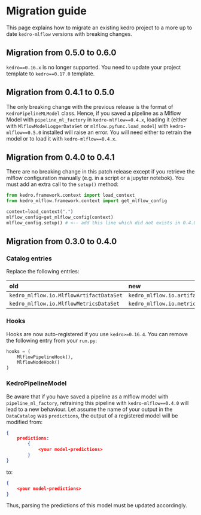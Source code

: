 # Migration guide

This page explains how to migrate an existing kedro project to a more up to date `kedro-mlflow` versions with breaking changes.

## Migration from 0.5.0 to 0.6.0

``kedro==0.16.x`` is no longer supported. You need to update your project template to ``kedro==0.17.0`` template.

## Migration from 0.4.1 to 0.5.0

The only breaking change with the previous release is the format of ``KedroPipelineMLModel`` class. Hence, if you saved a pipeline as a Mlflow Model with `pipeline_ml_factory` in ``kedro-mlflow==0.4.x``, loading it (either with ``MlflowModelLoggerDataSet`` or ``mlflow.pyfunc.load_model``) with ``kedro-mlflow==0.5.0`` installed will raise an error. You will need either to retrain the model or to load it with ``kedro-mlflow==0.4.x``.

## Migration from 0.4.0 to 0.4.1

There are no breaking change in this patch release except if you retrieve the mlflow configuration manually (e.g. in a script or a jupyter notebok). You must add an extra call to the ``setup()`` method:

```python
from kedro.framework.context import load_context
from kedro_mlflow.framework.context import get_mlflow_config

context=load_context(".")
mlflow_config=get_mlflow_config(context)
mlflow_config.setup() # <-- add this line which did not exists in 0.4.0
```

## Migration from 0.3.0 to 0.4.0

### Catalog entries

Replace the following entries:

|old                                    |new                                              |
|:--------------------------------------|:------------------------------------------------|
|`kedro_mlflow.io.MlflowArtifactDataSet`|`kedro_mlflow.io.artifacts.MlflowArtifactDataSet`|
|`kedro_mlflow.io.MlflowMetricsDataSet` |`kedro_mlflow.io.metrics.MlflowMetricsDataSet`   |

### Hooks

Hooks are now auto-registered if you use `kedro>=0.16.4`. You can remove the following entry from your `run.py`:

```python
hooks = (
    MlflowPipelineHook(),
    MlflowNodeHook()
)
```

### KedroPipelineModel

Be aware that if you have saved a pipeline as a mlflow model with `pipeline_ml_factory`, retraining this pipeline with `kedro-mlflow==0.4.0` will lead to a new behaviour. Let assume the name of your output in the `DataCatalog` was `predictions`, the output of a registered model will be modified from:

```json
{
    predictions:
        {
            <your model-predictions>
        }
}
```

to:

```json
{
    <your model-predictions>
}
```

Thus, parsing the predictions of this model must be updated accordingly.
